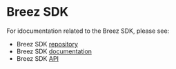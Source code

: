# Breez SDK
For idocumentation related to the Breez SDK, please see:
* Breez SDK [repository](https://github.com/breez/breez-sdk)
* Breez SDK [documentation](https://sdk-doc.breez.technology)
* Breez SDK [API](https://breez.github.io/breez-sdk-rustdoc/doc/breez_sdk_core/) 
